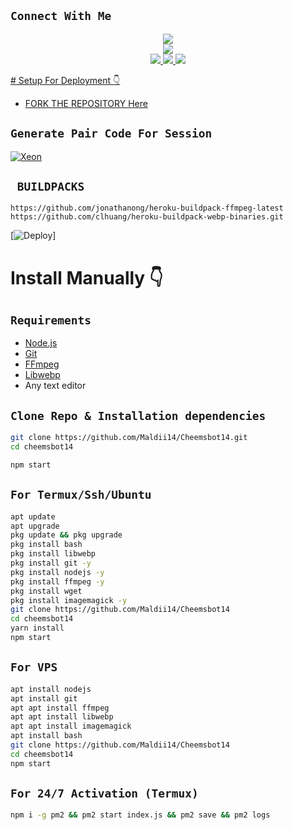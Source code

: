 ## ```Connect With Me```
<p align="center">
<a href="https://youtube.com/@gideonowino-gc2ry?si=EF9V0pNRVRya_hjM"><img src="https://img.shields.io/badge/YouTube-ff0000?style=for-the-badge&logo=youtube&logoColor=ff000000&link=https://youtube.com/@DGXeon" /><br>
<a href="https://whatsapp.com/channel/0029VadqmtNA89MlYOW7Ep2n"><img src="https://img.shields.io/badge/WhatsApp Channel-25D366?style=for-the-badge&logo=whatsapp&logoColor=white&link=[https://whatsapp.com/channel/0029VaG9VfPKWEKk1rxTQD20](https://whatsapp.com/channel/0029VaWrCuH35fLuVP2iCc2R)" /><br>
<a href="https://t.me/Giddy_Tennor"><img src="https://img.shields.io/badge/Telegram-00FFFF?style=for-the-badge&logo=telegram&logoColor=white" />
<a href="[[[https://whatsapp.com/channel/0029VadqmtNA89MlYOW7Ep2n](https://whatsapp.com/channel/0029VaWrCuH35fLuVP2iCc2R)](https://whatsapp.com/channel/0029VaWrCuH35fLuVP2iCc2R)]"><img src="https://img.shields.io/badge/WhatsApp Group-25D366?style=for-the-badge&logo=whatsapp&logoColor=white" />
<a href="https://www.instagram.com/Maldives_mak?igsh=MzNlNGNkZWQ4Mg=="><img src="https://img.shields.io/badge/Instagram-A020F0?style=for-the-badge&logo=instagram&logoColor=white" />
</p>
# Setup For Deployment 👇

- FORK THE REPOSITORY [Here](https://github.com/Maldii14/Cheemsbot14/fork)

## `Generate Pair Code For Session`
[![Xeon](https://repl.it/badge/github/quiec/whatsasena)](https://replit.com/@DGXeon/Xeon-PairCode)

## ` BUILDPACKS`

```
https://github.com/jonathanong/heroku-buildpack-ffmpeg-latest
https://github.com/clhuang/heroku-buildpack-webp-binaries.git
```

[![Deploy](https://www.herokucdn.com/deploy/button.svg)]

# Install Manually 👇
## `Requirements`
* [Node.js](https://nodejs.org/en/)
* [Git](https://git-scm.com/downloads)
* [FFmpeg](https://github.com/BtbN/FFmpeg-Builds/releases/download/autobuild-2020-12-08-13-03/ffmpeg-n4.3.1-26-gca55240b8c-win64-gpl-4.3.zip)
* [Libwebp](https://developers.google.com/speed/webp/download)
* Any text editor
## `Clone Repo & Installation dependencies`
```bash
git clone https://github.com/Maldii14/Cheemsbot14.git
cd cheemsbot14

npm start
```
## `For Termux/Ssh/Ubuntu`
```bash
apt update
apt upgrade
pkg update && pkg upgrade
pkg install bash
pkg install libwebp
pkg install git -y
pkg install nodejs -y 
pkg install ffmpeg -y 
pkg install wget
pkg install imagemagick -y
git clone https://github.com/Maldii14/Cheemsbot14
cd cheemsbot14
yarn install
npm start
```
## `For VPS`
```bash
apt install nodejs 
apt install git 
apt apt install ffmpeg 
apt apt install libwebp 
apt apt install imagemagick
apt install bash
git clone https://github.com/Maldii14/Cheemsbot14
cd cheemsbot14
npm start
```
## `For 24/7 Activation (Termux)`
```bash
npm i -g pm2 && pm2 start index.js && pm2 save && pm2 logs
```
